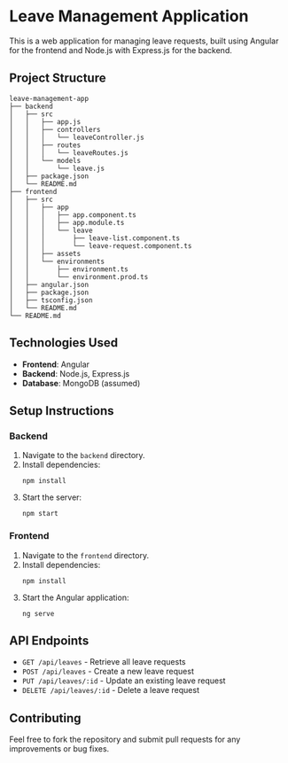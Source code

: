 # Leave Management Application

This is a web application for managing leave requests, built using Angular for the frontend and Node.js with Express.js for the backend.

## Project Structure

```
leave-management-app
├── backend
│   ├── src
│   │   ├── app.js
│   │   ├── controllers
│   │   │   └── leaveController.js
│   │   ├── routes
│   │   │   └── leaveRoutes.js
│   │   └── models
│   │       └── leave.js
│   ├── package.json
│   └── README.md
├── frontend
│   ├── src
│   │   ├── app
│   │   │   ├── app.component.ts
│   │   │   ├── app.module.ts
│   │   │   └── leave
│   │   │       ├── leave-list.component.ts
│   │   │       └── leave-request.component.ts
│   │   ├── assets
│   │   └── environments
│   │       ├── environment.ts
│   │       └── environment.prod.ts
│   ├── angular.json
│   ├── package.json
│   ├── tsconfig.json
│   └── README.md
└── README.md
```

## Technologies Used

- **Frontend**: Angular
- **Backend**: Node.js, Express.js
- **Database**: MongoDB (assumed)

## Setup Instructions

### Backend

1. Navigate to the `backend` directory.
2. Install dependencies:
   ```
   npm install
   ```
3. Start the server:
   ```
   npm start
   ```

### Frontend

1. Navigate to the `frontend` directory.
2. Install dependencies:
   ```
   npm install
   ```
3. Start the Angular application:
   ```
   ng serve
   ```

## API Endpoints

- `GET /api/leaves` - Retrieve all leave requests
- `POST /api/leaves` - Create a new leave request
- `PUT /api/leaves/:id` - Update an existing leave request
- `DELETE /api/leaves/:id` - Delete a leave request

## Contributing

Feel free to fork the repository and submit pull requests for any improvements or bug fixes.